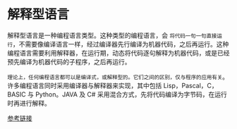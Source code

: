 # 解释型语言

解释型语言是一种编程语言类型。这种类型的编程语言，会 `将代码一句一句直接运行`，不需要像编译语言一样，经过编译器先行编译为机器代码，之后再运行。这种编程语言需要利用解释器，在运行期，动态将代码逐句解释为机器代码，或是已经预先编译为机器代码的子程序，之后再运行。  

`理论上，任何编程语言都可以是编译式，或解释型的。它们之间的区别，仅与程序的应用有关`。许多编程语言同时采用编译器与解释器来实现，其中包括 Lisp，Pascal，C，BASIC 与 Python。JAVA 及 C# 采用混合方式，先将代码编译为字节码，在运行时再进行解释。

[参考链接](https://zh.wikipedia.org/wiki/%E7%9B%B4%E8%AD%AF%E8%AA%9E%E8%A8%80)
